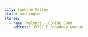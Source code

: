 ```yaml
---
city: Spokane Valley
state: washington
stores:
  - name: Walmart - COMING SOON
    address: 15727 E Broadway Avenue
---
```

